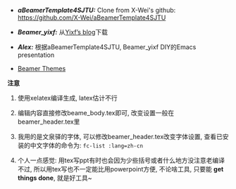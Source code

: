 + ***aBeamerTemplate4SJTU:*** Clone from X-Wei's github: https://github.com/X-Wei/aBeamerTemplate4SJTU

+ ***Beamer_yixf:*** 从[Yixf’s blog](http://yixf.name/2011/06/21/%E4%BD%BF%E7%94%A8xetex%E7%9A%84beamer%E6%A8%A1%E7%89%88/)下载

+ ***Alex:*** 根据aBeamerTemplate4SJTU, Beamer_yixf DIY的Emacs presentation

+ [Beamer Themes](http://www.hartwork.org/beamer-theme-matrix/)

**注意**

1. 使用xelatex编译生成, latex估计不行

2. 编辑内容直接修改beame_body.tex即可, 改变设置一般在beamer_header.tex里

3. 我用的是文泉驿的字体, 可以修改beamer_header.tex改变字体设置, 查看已安装的中文字体的命令为: `fc-list :lang=zh-cn`

4. 个人一点感觉: 用tex写ppt有时也会因为少些括号或者什么地方没注意老编译不过, 所以用tex写也不一定能比用powerpoint方便, 不论啥工具, 只要能 **get things done**, 就是好工具~

